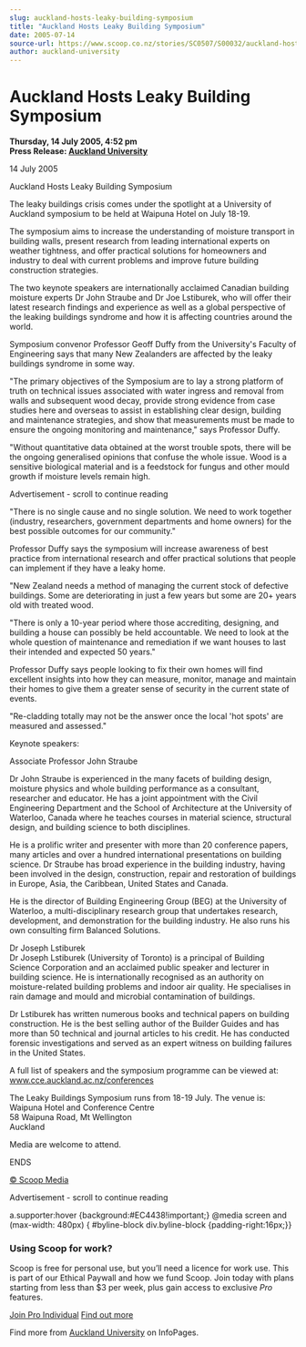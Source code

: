 ```yaml
---
slug: auckland-hosts-leaky-building-symposium
title: "Auckland Hosts Leaky Building Symposium"
date: 2005-07-14
source-url: https://www.scoop.co.nz/stories/SC0507/S00032/auckland-hosts-leaky-building-symposium.htm
author: auckland-university
---
```

Auckland Hosts Leaky Building Symposium
=======================================

**Thursday, 14 July 2005, 4:52 pm**  
**Press Release: [Auckland University](https://info.scoop.co.nz/Auckland_University)**

14 July 2005

Auckland Hosts Leaky Building Symposium

The leaky buildings crisis comes under the spotlight at a University of Auckland symposium to be held at Waipuna Hotel on July 18-19.

The symposium aims to increase the understanding of moisture transport in building walls, present research from leading international experts on weather tightness, and offer practical solutions for homeowners and industry to deal with current problems and improve future building construction strategies.

The two keynote speakers are internationally acclaimed Canadian building moisture experts Dr John Straube and Dr Joe Lstiburek, who will offer their latest research findings and experience as well as a global perspective of the leaking buildings syndrome and how it is affecting countries around the world.

Symposium convenor Professor Geoff Duffy from the University's Faculty of Engineering says that many New Zealanders are affected by the leaky buildings syndrome in some way.

"The primary objectives of the Symposium are to lay a strong platform of truth on technical issues associated with water ingress and removal from walls and subsequent wood decay, provide strong evidence from case studies here and overseas to assist in establishing clear design, building and maintenance strategies, and show that measurements must be made to ensure the ongoing monitoring and maintenance," says Professor Duffy.

"Without quantitative data obtained at the worst trouble spots, there will be the ongoing generalised opinions that confuse the whole issue. Wood is a sensitive biological material and is a feedstock for fungus and other mould growth if moisture levels remain high.

Advertisement - scroll to continue reading





"There is no single cause and no single solution. We need to work together (industry, researchers, government departments and home owners) for the best possible outcomes for our community."

Professor Duffy says the symposium will increase awareness of best practice from international research and offer practical solutions that people can implement if they have a leaky home.

"New Zealand needs a method of managing the current stock of defective buildings. Some are deteriorating in just a few years but some are 20+ years old with treated wood.

"There is only a 10-year period where those accrediting, designing, and building a house can possibly be held accountable. We need to look at the whole question of maintenance and remediation if we want houses to last their intended and expected 50 years."

Professor Duffy says people looking to fix their own homes will find excellent insights into how they can measure, monitor, manage and maintain their homes to give them a greater sense of security in the current state of events.

"Re-cladding totally may not be the answer once the local 'hot spots' are measured and assessed."

Keynote speakers:

Associate Professor John Straube

Dr John Straube is experienced in the many facets of building design, moisture physics and whole building performance as a consultant, researcher and educator. He has a joint appointment with the Civil Engineering Department and the School of Architecture at the University of Waterloo, Canada where he teaches courses in material science, structural design, and building science to both disciplines.

He is a prolific writer and presenter with more than 20 conference papers, many articles and over a hundred international presentations on building science. Dr Straube has broad experience in the building industry, having been involved in the design, construction, repair and restoration of buildings in Europe, Asia, the Caribbean, United States and Canada.

He is the director of Building Engineering Group (BEG) at the University of Waterloo, a multi-disciplinary research group that undertakes research, development, and demonstration for the building industry. He also runs his own consulting firm Balanced Solutions.

Dr Joseph Lstiburek  
Dr Joseph Lstiburek (University of Toronto) is a principal of Building Science Corporation and an acclaimed public speaker and lecturer in building science. He is internationally recognised as an authority on moisture-related building problems and indoor air quality. He specialises in rain damage and mould and microbial contamination of buildings.

Dr Lstiburek has written numerous books and technical papers on building construction. He is the best selling author of the Builder Guides and has more than 50 technical and journal articles to his credit. He has conducted forensic investigations and served as an expert witness on building failures in the United States.

A full list of speakers and the symposium programme can be viewed at: www.cce.auckland.ac.nz/conferences

The Leaky Buildings Symposium runs from 18-19 July. The venue is:  
Waipuna Hotel and Conference Centre  
58 Waipuna Road, Mt Wellington  
Auckland

Media are welcome to attend.

ENDS

[© Scoop Media](http://www.scoop.co.nz/about/terms.html)  

Advertisement - scroll to continue reading



a.supporter:hover {background:#EC4438!important;} @media screen and (max-width: 480px) { #byline-block div.byline-block {padding-right:16px;}}

### Using Scoop for work?

Scoop is free for personal use, but you’ll need a licence for work use. This is part of our Ethical Paywall and how we fund Scoop. Join today with plans starting from less than $3 per week, plus gain access to exclusive _Pro_ features.  
  
[Join Pro Individual](https://pro.scoop.co.nz/Individual/?from=ProIn24) [Find out more](https://pro.scoop.co.nz/using-scoop-for-work/?from=ProIn24)

Find more from [Auckland University](https://info.scoop.co.nz/Auckland_University) on InfoPages.